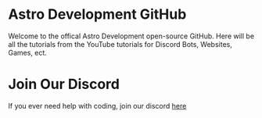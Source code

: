 # Astro Development GitHub

Welcome to the offical Astro Development open-source GitHub. Here will be all the tutorials from the YouTube tutorials for Discord Bots, Websites, Games, ect.

# Join Our Discord

If you ever need help with coding, join our discord [here](https://discord.gg/4yAUYpc)
